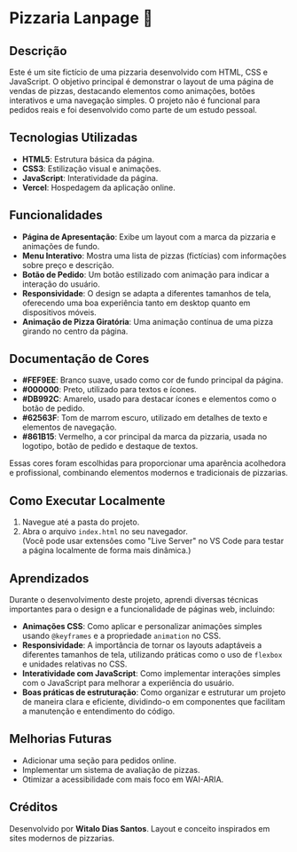 # Pizzaria Lanpage 🍕

## Descrição

Este é um site fictício de uma pizzaria desenvolvido com HTML, CSS e JavaScript. O objetivo principal é demonstrar o layout de uma página de vendas de pizzas, destacando elementos como animações, botões interativos e uma navegação simples. O projeto não é funcional para pedidos reais e foi desenvolvido como parte de um estudo pessoal.

## Tecnologias Utilizadas

- **HTML5**: Estrutura básica da página.
- **CSS3**: Estilização visual e animações.
- **JavaScript**: Interatividade da página.
- **Vercel**: Hospedagem da aplicação online.

## Funcionalidades

- **Página de Apresentação**: Exibe um layout com a marca da pizzaria e animações de fundo.
- **Menu Interativo**: Mostra uma lista de pizzas (fictícias) com informações sobre preço e descrição.
- **Botão de Pedido**: Um botão estilizado com animação para indicar a interação do usuário.
- **Responsividade**: O design se adapta a diferentes tamanhos de tela, oferecendo uma boa experiência tanto em desktop quanto em dispositivos móveis.
- **Animação de Pizza Giratória**: Uma animação contínua de uma pizza girando no centro da página.

## Documentação de Cores

- **#FEF9EE**: Branco suave, usado como cor de fundo principal da página.
- **#000000**: Preto, utilizado para textos e ícones.
- **#DB992C**: Amarelo, usado para destacar ícones e elementos como o botão de pedido.
- **#62563F**: Tom de marrom escuro, utilizado em detalhes de texto e elementos de navegação.
- **#861B15**: Vermelho, a cor principal da marca da pizzaria, usada no logotipo, botão de pedido e destaque de textos.

Essas cores foram escolhidas para proporcionar uma aparência acolhedora e profissional, combinando elementos modernos e tradicionais de pizzarias.

## Como Executar Localmente

1. Navegue até a pasta do projeto.
2. Abra o arquivo `index.html` no seu navegador.  
   (Você pode usar extensões como "Live Server" no VS Code para testar a página localmente de forma mais dinâmica.)

## Aprendizados

Durante o desenvolvimento deste projeto, aprendi diversas técnicas importantes para o design e a funcionalidade de páginas web, incluindo:

- **Animações CSS**: Como aplicar e personalizar animações simples usando `@keyframes` e a propriedade `animation` no CSS.
- **Responsividade**: A importância de tornar os layouts adaptáveis a diferentes tamanhos de tela, utilizando práticas como o uso de `flexbox` e unidades relativas no CSS.
- **Interatividade com JavaScript**: Como implementar interações simples com o JavaScript para melhorar a experiência do usuário.
- **Boas práticas de estruturação**: Como organizar e estruturar um projeto de maneira clara e eficiente, dividindo-o em componentes que facilitam a manutenção e entendimento do código.

## Melhorias Futuras

- Adicionar uma seção para pedidos online.
- Implementar um sistema de avaliação de pizzas.
- Otimizar a acessibilidade com mais foco em WAI-ARIA.

## Créditos

Desenvolvido por **Witalo Dias Santos**. Layout e conceito inspirados em sites modernos de pizzarias.
